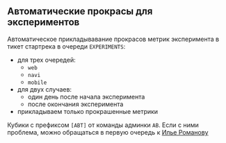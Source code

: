 ## Автоматические прокрасы для экспериментов

Автоматическое прикладывавание прокрасов метрик эксперимента в тикет стартрека в очереди `EXPERIMENTS`:
- для трех очередей:
    - `web`
    - `navi`
    - `mobile`
- для двух случаев:
    - один день после начала эксперимента
    - после окончания эксперимента
- прикладываем только прокрашенные метрики


Кубики c префиксом `[ABT]` от команды админки `AB`. Если с ними проблема, можно обращаться в первую очередь к [Илье Романову](https://staff.yandex-team.ru/ilyusha)
